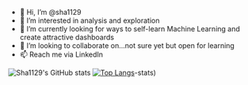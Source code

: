 - 👋 Hi, I’m @sha1129
- 👀 I’m interested in analysis and exploration
- 🌱 I’m currently looking for ways to self-learn Machine Learning and create attractive dashboards  
- 💞️ I’m looking to collaborate on...not sure yet but open for learning
- 📫 Reach me via LinkedIn

![Sha1129's GitHub stats](https://github-readme-stats.vercel.app/api?username=sha1129&show_icons=true&theme=tokyonight)
[![Top Langs](https://github-readme-stats.vercel.app/api/top-langs/?username=sha1129)](https://github.com/sha1129/github-readme-stats)-stats)

<!---
sha1129/sha1129 is a ✨ special ✨ repository because its `README.md` (this file) appears on your GitHub profile.
You can click the Preview link to take a look at your changes.
--->
